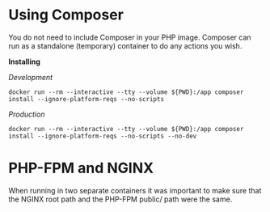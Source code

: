 # Using Composer

You do not need to include Composer in your PHP image.
Composer can run as a standalone (temporary) container to do any actions you wish.

**Installing**

*Development*

`docker run --rm --interactive --tty --volume ${PWD}:/app composer install --ignore-platform-reqs --no-scripts`

*Production*

`docker run --rm --interactive --tty --volume ${PWD}:/app composer install --ignore-platform-reqs --no-scripts --no-dev`

# PHP-FPM and NGINX

When running in two separate containers it was important to make sure that the NGINX root path and the PHP-FPM public/ path were the same.